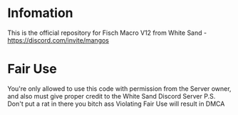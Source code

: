 # Infomation
This is the official repository for Fisch Macro V12 from White Sand - https://discord.com/invite/mangos
# Fair Use
You're only allowed to use this code with permission from the Server owner, and also must give proper credit to the White Sand Discord Server
P.S. Don't put a rat in there you bitch ass
Violating Fair Use will result in DMCA
